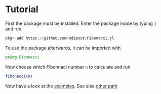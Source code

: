 # Tutorial

First the package must be installed. Enter the package mode by typing ```]``` and run
```julia
pkg> add https://github.com/mdienst/Fibonacci.jl
```

To use the package afterwards, it can be imported with
```julia 
using Fibonacci
```

Now choose which Fibonnaci number ```n``` to calculate and run 
```julia
fibonacci(n)
```

Now have a look at the [examples](http://localhost:8000/example.html).
See also [other path](example.html)
